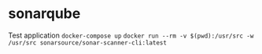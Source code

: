 # sonarqube
Test application
```docker-compose up```
```docker run --rm -v $(pwd):/usr/src -w /usr/src sonarsource/sonar-scanner-cli:latest ```
